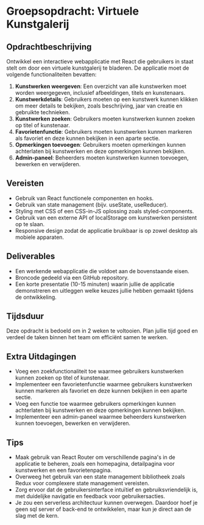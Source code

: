 # Groepsopdracht: Virtuele Kunstgalerij

## Opdrachtbeschrijving
Ontwikkel een interactieve webapplicatie met React die gebruikers in staat stelt om door een virtuele kunstgalerij te bladeren. De applicatie moet de volgende functionaliteiten bevatten:

1. **Kunstwerken weergeven**: Een overzicht van alle kunstwerken moet worden weergegeven, inclusief afbeeldingen, titels en kunstenaars.
2. **Kunstwerkdetails**: Gebruikers moeten op een kunstwerk kunnen klikken om meer details te bekijken, zoals beschrijving, jaar van creatie en gebruikte technieken.
3. **Kunstwerken zoeken**: Gebruikers moeten kunstwerken kunnen zoeken op titel of kunstenaar.
4. **Favorietenfunctie**: Gebruikers moeten kunstwerken kunnen markeren als favoriet en deze kunnen bekijken in een aparte sectie.
5. **Opmerkingen toevoegen**: Gebruikers moeten opmerkingen kunnen achterlaten bij kunstwerken en deze opmerkingen kunnen bekijken.
6. **Admin-paneel**: Beheerders moeten kunstwerken kunnen toevoegen, bewerken en verwijderen.

## Vereisten
- Gebruik van React functionele componenten en hooks.
- Gebruik van state management (bijv. useState, useReducer).
- Styling met CSS of een CSS-in-JS oplossing zoals styled-components.
- Gebruik van een externe API of localStorage om kunstwerken persistent op te slaan.
- Responsive design zodat de applicatie bruikbaar is op zowel desktop als mobiele apparaten.

## Deliverables
- Een werkende webapplicatie die voldoet aan de bovenstaande eisen.
- Broncode gedeeld via een GitHub repository.
- Een korte presentatie (10-15 minuten) waarin jullie de applicatie demonstreren en uitleggen welke keuzes jullie hebben gemaakt tijdens de ontwikkeling.

## Tijdsduur
Deze opdracht is bedoeld om in 2 weken te voltooien. Plan jullie tijd goed en verdeel de taken binnen het team om efficiënt samen te werken.

## Extra Uitdagingen
- Voeg een zoekfunctionaliteit toe waarmee gebruikers kunstwerken kunnen zoeken op titel of kunstenaar.
- Implementeer een favorietenfunctie waarmee gebruikers kunstwerken kunnen markeren als favoriet en deze kunnen bekijken in een aparte sectie.
- Voeg een functie toe waarmee gebruikers opmerkingen kunnen achterlaten bij kunstwerken en deze opmerkingen kunnen bekijken.
- Implementeer een admin-paneel waarmee beheerders kunstwerken kunnen toevoegen, bewerken en verwijderen.

## Tips
- Maak gebruik van React Router om verschillende pagina's in de applicatie te beheren, zoals een homepagina, detailpagina voor kunstwerken en een favorietenpagina.
- Overweeg het gebruik van een state management bibliotheek zoals Redux voor complexere state management vereisten.
- Zorg ervoor dat de gebruikersinterface intuïtief en gebruiksvriendelijk is, met duidelijke navigatie en feedback voor gebruikersacties.
- Je zou een serverless architectuur kunnen overwegen. Daardoor hoef je geen sql server of back-end te ontwikkelen, maar kun je direct aan de slag met de kern.